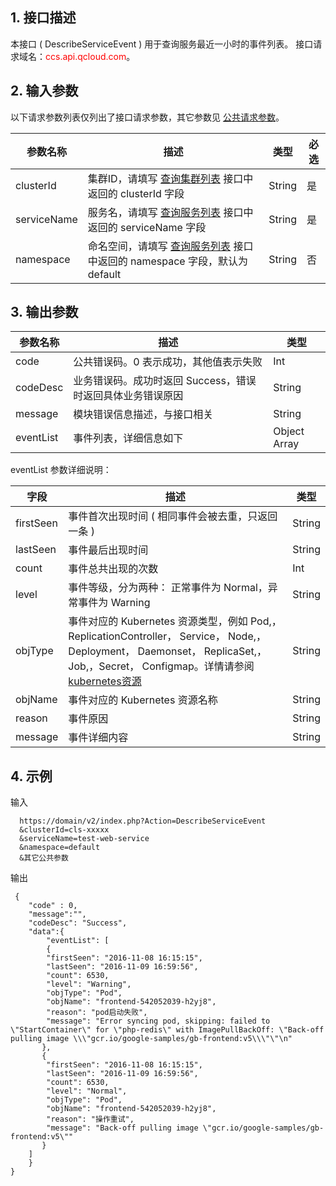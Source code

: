 ## 1. 接口描述
本接口 ( DescribeServiceEvent ) 用于查询服务最近一小时的事件列表。
接口请求域名：<font style="color:red">ccs.api.qcloud.com</font>。

## 2. 输入参数
以下请求参数列表仅列出了接口请求参数，其它参数见  [公共请求参数](/doc/api/457/9463)。

| 参数名称 | 描述 | 类型 |必选  |  
|---------|---------|---------|---------|
| clusterId   |  集群ID，请填写 [查询集群列表](/doc/api/457/9448) 接口中返回的 clusterId 字段 |String |是  |
| serviceName   |   服务名，请填写 [查询服务列表](/doc/api/457/9440) 接口中返回的 serviceName 字段 |String |是 |
| namespace | 命名空间，请填写 [查询服务列表](/doc/api/457/9440) 接口中返回的 namespace 字段，默认为default| String  |否 |


## 3. 输出参数

| 参数名称 | 描述 |类型 | 
|---------|---------|---------|
| code | 公共错误码。0 表示成功，其他值表示失败|Int | 
| codeDesc | 业务错误码。成功时返回 Success，错误时返回具体业务错误原因|String |
| message |  模块错误信息描述，与接口相关|String |
| eventList |事件列表，详细信息如下| Object Array |

eventList  参数详细说明：

| 字段 | 描述 | 类型 |
|---------|---------|---------|
| firstSeen |  事件首次出现时间 ( 相同事件会被去重，只返回一条 ) |String |
| lastSeen |  事件最后出现时间 |String|
| count|  事件总共出现的次数 |Int|
| level |事件等级，分为两种： 正常事件为 Normal，异常事件为 Warning | String| 
| objType |  事件对应的 Kubernetes 资源类型，例如 Pod,，ReplicationController， Service， Node,，Deployment， Daemonset， ReplicaSet,，Job,，Secret， Configmap。详情请参阅 [kubernetes资源](https://github.com/kubernetes/kubernetes/blob/b392910bc7de425372fe6bf03a2c2c92fe1bae12/docs/devel/api-conventions.md#types-kinds)|String |
| objName |  事件对应的 Kubernetes 资源名称 |String |
| reason |  事件原因 |String |
| message |  事件详细内容 |String |


## 4. 示例
输入
```
  https://domain/v2/index.php?Action=DescribeServiceEvent
  &clusterId=cls-xxxxx
  &serviceName=test-web-service
  &namespace=default
  &其它公共参数
```
输出
```
 {
    "code" : 0,
    "message":"",
    "codeDesc": "Success",
	"data":{
	    "eventList": [
	    {
        "firstSeen": "2016-11-08 16:15:15",
        "lastSeen": "2016-11-09 16:59:56",
        "count": 6530,
        "level": "Warning",
        "objType": "Pod",
        "objName": "frontend-542052039-h2yj8",
        "reason": "pod启动失败",
        "message": "Error syncing pod, skipping: failed to \"StartContainer\" for \"php-redis\" with ImagePullBackOff: \"Back-off pulling image \\\"gcr.io/google-samples/gb-frontend:v5\\\"\"\n"
       },
       {
        "firstSeen": "2016-11-08 16:15:15",
        "lastSeen": "2016-11-09 16:59:56",
        "count": 6530,
        "level": "Normal",
        "objType": "Pod",
        "objName": "frontend-542052039-h2yj8",
        "reason": "操作重试",
        "message": "Back-off pulling image \"gcr.io/google-samples/gb-frontend:v5\""
       } 
	]
	} 
}

```